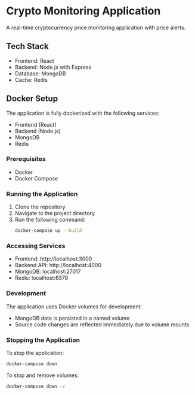 # Crypto Monitoring Application

A real-time cryptocurrency price monitoring application with price alerts.

## Tech Stack

- Frontend: React
- Backend: Node.js with Express
- Database: MongoDB
- Cache: Redis

## Docker Setup

The application is fully dockerized with the following services:
- Frontend (React)
- Backend (Node.js)
- MongoDB
- Redis

### Prerequisites

- Docker
- Docker Compose

### Running the Application

1. Clone the repository
2. Navigate to the project directory
3. Run the following command:
   ```bash
   docker-compose up --build
   ```

### Accessing Services

- Frontend: http://localhost:3000
- Backend API: http://localhost:4000
- MongoDB: localhost:27017
- Redis: localhost:6379

### Development

The application uses Docker volumes for development:
- MongoDB data is persisted in a named volume
- Source code changes are reflected immediately due to volume mounts

### Stopping the Application

To stop the application:
```bash
docker-compose down
```

To stop and remove volumes:
```bash
docker-compose down -v
```

